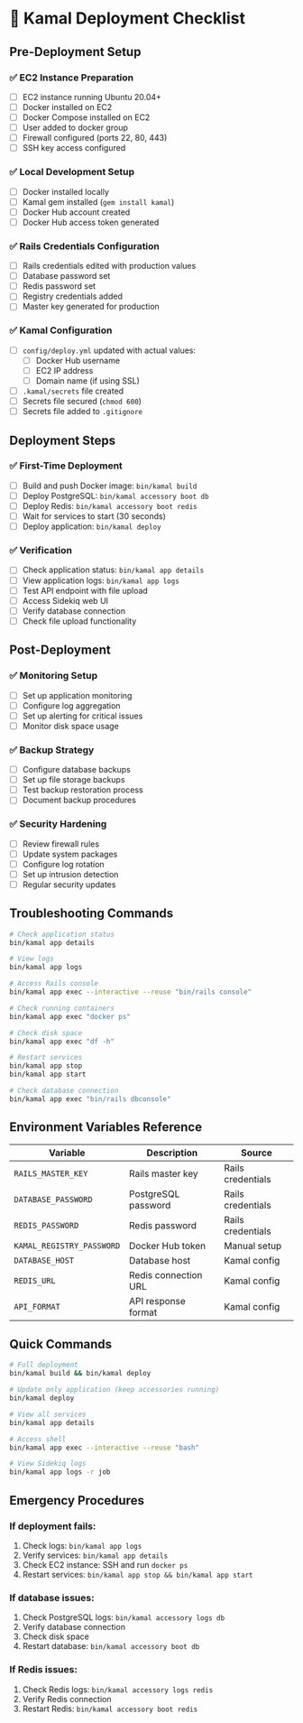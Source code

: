 # 🚀 Kamal Deployment Checklist

## Pre-Deployment Setup

### ✅ EC2 Instance Preparation
- [ ] EC2 instance running Ubuntu 20.04+
- [ ] Docker installed on EC2
- [ ] Docker Compose installed on EC2
- [ ] User added to docker group
- [ ] Firewall configured (ports 22, 80, 443)
- [ ] SSH key access configured

### ✅ Local Development Setup
- [ ] Docker installed locally
- [ ] Kamal gem installed (`gem install kamal`)
- [ ] Docker Hub account created
- [ ] Docker Hub access token generated

### ✅ Rails Credentials Configuration
- [ ] Rails credentials edited with production values
- [ ] Database password set
- [ ] Redis password set
- [ ] Registry credentials added
- [ ] Master key generated for production

### ✅ Kamal Configuration
- [ ] `config/deploy.yml` updated with actual values:
  - [ ] Docker Hub username
  - [ ] EC2 IP address
  - [ ] Domain name (if using SSL)
- [ ] `.kamal/secrets` file created
- [ ] Secrets file secured (`chmod 600`)
- [ ] Secrets file added to `.gitignore`

## Deployment Steps

### ✅ First-Time Deployment
- [ ] Build and push Docker image: `bin/kamal build`
- [ ] Deploy PostgreSQL: `bin/kamal accessory boot db`
- [ ] Deploy Redis: `bin/kamal accessory boot redis`
- [ ] Wait for services to start (30 seconds)
- [ ] Deploy application: `bin/kamal deploy`

### ✅ Verification
- [ ] Check application status: `bin/kamal app details`
- [ ] View application logs: `bin/kamal app logs`
- [ ] Test API endpoint with file upload
- [ ] Access Sidekiq web UI
- [ ] Verify database connection
- [ ] Check file upload functionality

## Post-Deployment

### ✅ Monitoring Setup
- [ ] Set up application monitoring
- [ ] Configure log aggregation
- [ ] Set up alerting for critical issues
- [ ] Monitor disk space usage

### ✅ Backup Strategy
- [ ] Configure database backups
- [ ] Set up file storage backups
- [ ] Test backup restoration process
- [ ] Document backup procedures

### ✅ Security Hardening
- [ ] Review firewall rules
- [ ] Update system packages
- [ ] Configure log rotation
- [ ] Set up intrusion detection
- [ ] Regular security updates

## Troubleshooting Commands

```bash
# Check application status
bin/kamal app details

# View logs
bin/kamal app logs

# Access Rails console
bin/kamal app exec --interactive --reuse "bin/rails console"

# Check running containers
bin/kamal app exec "docker ps"

# Check disk space
bin/kamal app exec "df -h"

# Restart services
bin/kamal app stop
bin/kamal app start

# Check database connection
bin/kamal app exec "bin/rails dbconsole"
```

## Environment Variables Reference

| Variable | Description | Source |
|----------|-------------|---------|
| `RAILS_MASTER_KEY` | Rails master key | Rails credentials |
| `DATABASE_PASSWORD` | PostgreSQL password | Rails credentials |
| `REDIS_PASSWORD` | Redis password | Rails credentials |
| `KAMAL_REGISTRY_PASSWORD` | Docker Hub token | Manual setup |
| `DATABASE_HOST` | Database host | Kamal config |
| `REDIS_URL` | Redis connection URL | Kamal config |
| `API_FORMAT` | API response format | Kamal config |

## Quick Commands

```bash
# Full deployment
bin/kamal build && bin/kamal deploy

# Update only application (keep accessories running)
bin/kamal deploy

# View all services
bin/kamal app details

# Access shell
bin/kamal app exec --interactive --reuse "bash"

# View Sidekiq logs
bin/kamal app logs -r job
```

## Emergency Procedures

### If deployment fails:
1. Check logs: `bin/kamal app logs`
2. Verify services: `bin/kamal app details`
3. Check EC2 instance: SSH and run `docker ps`
4. Restart services: `bin/kamal app stop && bin/kamal app start`

### If database issues:
1. Check PostgreSQL logs: `bin/kamal accessory logs db`
2. Verify database connection
3. Check disk space
4. Restart database: `bin/kamal accessory boot db`

### If Redis issues:
1. Check Redis logs: `bin/kamal accessory logs redis`
2. Verify Redis connection
3. Restart Redis: `bin/kamal accessory boot redis`
